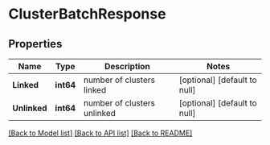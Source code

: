# ClusterBatchResponse

## Properties
Name | Type | Description | Notes
------------ | ------------- | ------------- | -------------
**Linked** | **int64** | number of clusters linked | [optional] [default to null]
**Unlinked** | **int64** | number of clusters unlinked | [optional] [default to null]

[[Back to Model list]](../README.md#documentation-for-models) [[Back to API list]](../README.md#documentation-for-api-endpoints) [[Back to README]](../README.md)

